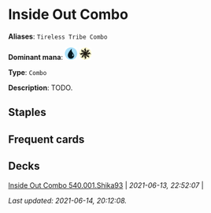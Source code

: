 # Inside Out Combo

**Aliases**: `Tireless Tribe Combo`

**Dominant mana**: <img src="../resources/images/mana/U.png" width="25"/> <img src="../resources/images/mana/W.png" width="25"/>

**Type**: `Combo`

**Description**: TODO.

## **Staples**



## **Frequent cards**



## **Decks**

[Inside Out Combo 540.001.Shika93](https://deckstats.net/decks/78813/2108319-inside-out-combo-540-001) | *2021-06-13, 22:52:07* |   


*Last updated: 2021-06-14, 20:12:08.*
